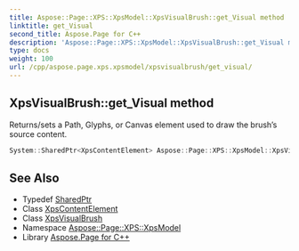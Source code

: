 ```yaml
---
title: Aspose::Page::XPS::XpsModel::XpsVisualBrush::get_Visual method
linktitle: get_Visual
second_title: Aspose.Page for C++
description: 'Aspose::Page::XPS::XpsModel::XpsVisualBrush::get_Visual method. Returns/sets a Path, Glyphs, or Canvas element used to draw the brush’s source content in C++.'
type: docs
weight: 100
url: /cpp/aspose.page.xps.xpsmodel/xpsvisualbrush/get_visual/
---
```

## XpsVisualBrush::get_Visual method


Returns/sets a Path, Glyphs, or Canvas element used to draw the brush’s source content.

```cpp
System::SharedPtr<XpsContentElement> Aspose::Page::XPS::XpsModel::XpsVisualBrush::get_Visual()
```

## See Also

* Typedef [SharedPtr](../../../system/sharedptr/)
* Class [XpsContentElement](../../xpscontentelement/)
* Class [XpsVisualBrush](../)
* Namespace [Aspose::Page::XPS::XpsModel](../../)
* Library [Aspose.Page for C++](../../../)
